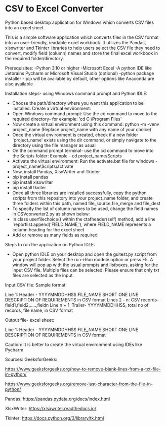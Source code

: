 # CSV to Excel Converter
Python based desktop application for Windows which converts CSV files into an excel sheet

This is a simple software application which converts files in the CSV format into an user-friendly, readable excel workbook. It utilizes the Pandas, xlsxwriter and Tkinter libraries to help users select the CSV file they need to convert, modify field (column) names and store the final excel workbook in the required folder/directory.

Prerequisites:
-Python 3.10 or higher
-Microsoft Excel
-A python IDE like Jetbrains Pycharm or Microsoft Visual Studio (optional)
-python package installer - pip will be available by default, other options like Anaconda are also available

Installation steps- using Windows command prompt and Python IDLE:
- Choose the path/directory where you want this application to be installed. Create a virtual environment:
- Open Windows command prompt: Use the cd command to move to the required directory- for example: 'cd C:\Program Files'
- Now create a virtual environment using this command: python -m -venv project_name (Replace project_name with any name of your choice) 
- Once the virtual environment is created, check if a new folder 'project_name' exists using the dir command, or simply navigate to the directory using the file manager as usual
- On the command prompt terminal- use the cd command to move into the Scripts folder: Example - cd project_name/Scripts
- Activate the virtual environment: Run the activate.bat file for windows - project_name\Scripts\activate
- Now, install Pandas, XlsxWriter and Tkinter
- pip install pandas
- pip install xlsxwriter
- pip install tkinter
- Once all three libraries are installed successfully, copy the python scripts from this repository into your project_name folder, and create three folders within this path, named file_source,file_merge and file_dest
- To specify the list of column names to be used, change the field names in CSVconverter2.py as shown below:
- In class userfilechoice() within the ctafheader(self) method, add a line 'reportlist.append('FIELD NAME,'), where FIELD_NAME represents a column heading for the excel sheet
- Add or remove as many fields as required

Steps to run the application on Python IDLE:
- Open python IDLE on your desktop and open the guitest.py script from your project folder. Select the run->Run module option or press F5. A window will pop up with the usual prompts and listboxes, asking for the input CSV file. Multiple files can be selected. Please ensure that only txt files are selected as the input.

Input CSV file: Sample format:

Line 1: Header - YYYYMMDDHHSS FILE_NAME SHORT ONE LINE DESCRIPTION OF REQUIREMENTS in CSV format
Lines 2 - n: CSV records- field1,field2,.....,fieldn
Line n + 1: Trailer- YYYYMMDDHHSS, total no of records, file name, in CSV format

Output file- excel sheet:

Line 1: Header - YYYYMMDDHHSS FILE_NAME SHORT ONE LINE DESCRIPTION OF REQUIREMENTS in CSV format

Caution: It is better to create the virtual environment using IDEs like Pycharm

Sources:
GeeksforGeeks: 

https://www.geeksforgeeks.org/how-to-remove-blank-lines-from-a-txt-file-in-python/

https://www.geeksforgeeks.org/remove-last-character-from-the-file-in-python/

Pandas: https://pandas.pydata.org/docs/index.html

XlsxWriter: https://xlsxwriter.readthedocs.io/

Tkinter: https://docs.python.org/3/library/tk.html




